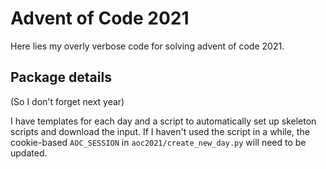 # Advent of Code 2021

Here lies my overly verbose code for solving advent of code 2021.

## Package details
(So I don't forget next year)

I have templates for each day and a script to automatically set up
skeleton scripts and download the input. If I haven't used the script
in a while, the cookie-based `AOC_SESSION` in `aoc2021/create_new_day.py`
will need to be updated.
